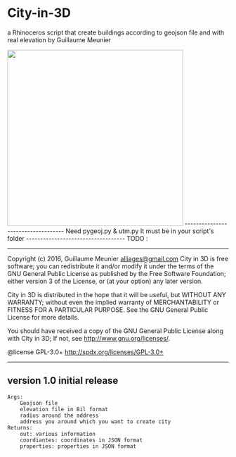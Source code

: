 # City-in-3D

 a Rhinoceros script that create buildings according to geojson file and with real elevation by Guillaume Meunier
 
 <img src="https://alliages.files.wordpress.com/2016/06/city-in-3d_a.jpg" style="width: 400px;"/>
 -----------------------------------
 Need pygeoj.py & utm.py
 It must be in your script's folder
 -----------------------------------
 TODO :
 
 -----------------------------------
 
 Copyright (c) 2016, Guillaume Meunier <alliages@gmail.com> 
 City in 3D is free software; you can redistribute it and/or modify 
 it under the terms of the GNU General Public License as published 
 by the Free Software Foundation; either version 3 of the License, 
 or (at your option) any later version. 
 
 City in 3D is distributed in the hope that it will be useful,
 but WITHOUT ANY WARRANTY; without even the implied warranty of 
 MERCHANTABILITY or FITNESS FOR A PARTICULAR PURPOSE. See the 
 GNU General Public License for more details.
 
 You should have received a copy of the GNU General Public License
 along with City in 3D; If not, see <http://www.gnu.org/licenses/>.
 
 @license GPL-3.0+ <http://spdx.org/licenses/GPL-3.0+>


---
version 1.0 initial release
---
    Args:
        Geojson file
        elevation file in Bil format
        radius around the address
        address you around which you want to create city
    Returns:
        out: various information
        coordiantes: coordinates in JSON format
        properties: properties in JSON format
